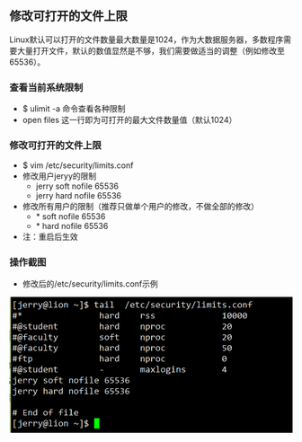 ## 修改可打开的文件上限

Linux默认可以打开的文件数量最大数量是1024，作为大数据服务器，多数程序需要大量打开文件，默认的数值显然是不够，我们需要做适当的调整（例如修改至65536）。

### 查看当前系统限制
- $ ulimit -a 命令查看各种限制
- open files 这一行即为可打开的最大文件数量值（默认1024）

### 修改可打开的文件上限
- $ vim /etc/security/limits.conf
- 修改用户jeryy的限制
  - jerry soft nofile 65536
  - jerry hard nofile 65536
- 修改所有用户的限制（推荐只做单个用户的修改，不做全部的修改）
  - \* soft nofile 65536
  - \* hard nofile 65536
- 注：重启后生效
### 操作截图
- 修改后的/etc/security/limits.conf示例

![/etc/security/limits.conf文件截图](./limits.conf.PNG)
